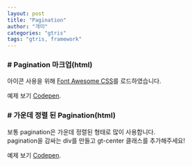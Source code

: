 ```yaml
---
layout: post
title: "Pagination"
author: "개미"
categories: "gtris"
tags: "gtris, framework"
---
```


### # Pagination 마크업(html)

아이콘 사용을 위해 [Font Awesome CSS](https://cdnjs.cloudflare.com/ajax/libs/font-awesome/4.7.0/css/font-awesome.css)를 로드하였습니다.

<script src="https://gist.github.com/gabia-frontend-dev/0b1f2e2ac2b09144d8d8ca6b76fa7bff.js"></script>

예제 보기 [Codepen](https://codepen.io/dochoul/pen/EwMgOQ).

### # 가운데 정렬 된 Pagination(html)

보통 pagination은 가운데 정렬된 형태로 많이 사용합니다.  
pagination을 감싸는 div를 만들고 gt-center 클래스를 추가해주세요!

<script src="https://gist.github.com/gabia-frontend-dev/9f721da7a95b4e1a7b439136ae53ad2e.js"></script>

예제 보기 [Codepen](https://codepen.io/dochoul/pen/BwbQao).